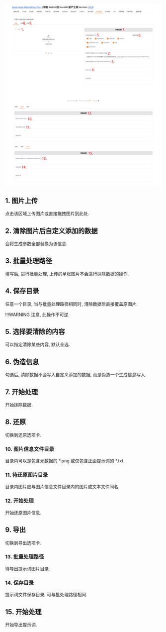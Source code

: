 ![](../assets/images/guide/rem/remove.png)
![](../assets/images/guide/rem/remove_revert.png)
![](../assets/images/guide/rem/remove_export.png)

## 1. 图片上传

点击该区域上传图片或直接拖拽图片到此处.

## 2. 清除图片后自定义添加的数据

会将生成参数全部替换为该信息.

## 3. 批量处理路径

填写后, 进行批量处理, 上传的单张图片不会进行抹除数据的操作.

## 4. 保存目录

任意一个目录, 当与批量处理路径相同时, 清除数据后直接覆盖原图片.

!!!WARNING
    注意, 此操作不可逆

## 5. 选择要清除的内容

可以指定清除某些内容, 默认全选.

## 6. 伪造信息

勾选后, 清除数据不会写入自定义添加的数据, 而是伪造一个生成信息写入.

## 7. 开始处理

开始抹除数据.

## 8. 还原

切换到还原选项卡.

### 10. 图片信息文件目录

目录内可以是包含元数据的 *.png 或仅包含正面提示词的 *.txt.

### 11. 待还原图片目录

目录内图片应与图片信息文件目录内的图片或文本文件同名.

### 12. 开始处理

开始还原图片信息.

## 9. 导出

切换到导出选项卡.

### 13. 批量处理路径

待导出提示词图片目录.

### 14. 保存目录

提示词文件保存目录, 可与批处理路径相同.

## 15. 开始处理

开始导出提示词.

